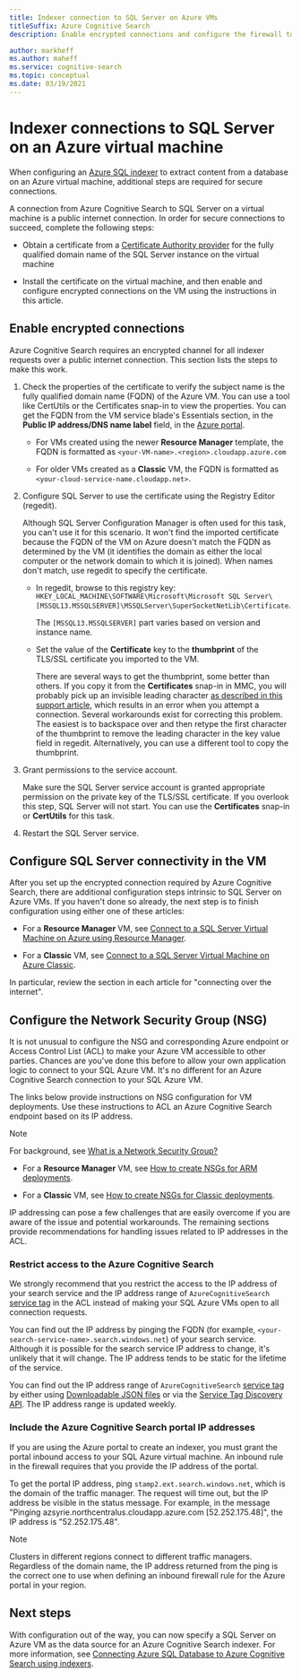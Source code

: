 ```yaml
---
title: Indexer connection to SQL Server on Azure VMs
titleSuffix: Azure Cognitive Search
description: Enable encrypted connections and configure the firewall to allow connections to SQL Server on an Azure virtual machine (VM) from an indexer on Azure Cognitive Search.

author: markheff
ms.author: maheff
ms.service: cognitive-search
ms.topic: conceptual
ms.date: 03/19/2021
---
```


# Indexer connections to SQL Server on an Azure virtual machine

When configuring an [Azure SQL indexer](search-howto-connecting-azure-sql-database-to-azure-search-using-indexers.md#faq) to extract content from a database on an Azure virtual machine, additional steps are required for secure connections. 

A connection from Azure Cognitive Search to SQL Server on a virtual machine is a public internet connection. In order for secure connections to succeed, complete the following steps:

+ Obtain a certificate from a [Certificate Authority provider](https://en.wikipedia.org/wiki/Certificate_authority#Providers) for the fully qualified domain name of the SQL Server instance on the virtual machine

+ Install the certificate on the virtual machine, and then enable and configure encrypted connections on the VM using the instructions in this article.

## Enable encrypted connections

Azure Cognitive Search requires an encrypted channel for all indexer requests over a public internet connection. This section lists the steps to make this work.

1. Check the properties of the certificate to verify the subject name is the fully qualified domain name (FQDN) of the Azure VM. You can use a tool like CertUtils or the Certificates snap-in to view the properties. You can get the FQDN from the VM service blade's Essentials section, in the **Public IP address/DNS name label** field, in the [Azure portal](https://portal.azure.com/).
  
   + For VMs created using the newer **Resource Manager** template, the FQDN is formatted as `<your-VM-name>.<region>.cloudapp.azure.com`

   + For older VMs created as a **Classic** VM, the FQDN is formatted as `<your-cloud-service-name.cloudapp.net>`.

1. Configure SQL Server to use the certificate using the Registry Editor (regedit). 

   Although SQL Server Configuration Manager is often used for this task, you can't use it for this scenario. It won't find the imported certificate because the FQDN of the VM on Azure doesn't match the FQDN as determined by the VM (it identifies the domain as either the local computer or the network domain to which it is joined). When names don't match, use regedit to specify the certificate.

   + In regedit, browse to this registry key: `HKEY_LOCAL_MACHINE\SOFTWARE\Microsoft\Microsoft SQL Server\[MSSQL13.MSSQLSERVER]\MSSQLServer\SuperSocketNetLib\Certificate`.

     The `[MSSQL13.MSSQLSERVER]` part varies based on version and instance name. 

   + Set the value of the **Certificate** key to the **thumbprint** of the TLS/SSL certificate you imported to the VM.

     There are several ways to get the thumbprint, some better than others. If you copy it from the **Certificates** snap-in in MMC, you will probably pick up an invisible leading character [as described in this support article](https://support.microsoft.com/kb/2023869/), which results in an error when you attempt a connection. Several workarounds exist for correcting this problem. The easiest is to backspace over and then retype the first character of the thumbprint to remove the leading character in the key value field in regedit. Alternatively, you can use a different tool to copy the thumbprint.

1. Grant permissions to the service account. 

    Make sure the SQL Server service account is granted appropriate permission on the private key of the TLS/SSL certificate. If you overlook this step, SQL Server will not start. You can use the **Certificates** snap-in or **CertUtils** for this task.

1. Restart the SQL Server service.

## Configure SQL Server connectivity in the VM

After you set up the encrypted connection required by Azure Cognitive Search, there are additional configuration steps intrinsic to SQL Server on Azure VMs. If you haven't done so already, the next step is to finish configuration using either one of these articles:

+ For a **Resource Manager** VM, see [Connect to a SQL Server Virtual Machine on Azure using Resource Manager](../azure-sql/virtual-machines/windows/ways-to-connect-to-sql.md). 

+ For a **Classic** VM, see [Connect to a SQL Server Virtual Machine on Azure Classic](/previous-versions/azure/virtual-machines/windows/sqlclassic/virtual-machines-windows-classic-sql-connect).

In particular, review the section in each article for "connecting over the internet".

## Configure the Network Security Group (NSG)

It is not unusual to configure the NSG and corresponding Azure endpoint or Access Control List (ACL) to make your Azure VM accessible to other parties. Chances are you've done this before to allow your own application logic to connect to your SQL Azure VM. It's no different for an Azure Cognitive Search connection to your SQL Azure VM. 

The links below provide instructions on NSG configuration for VM deployments. Use these instructions to ACL an Azure Cognitive Search endpoint based on its IP address.

> [!NOTE]
> For background, see [What is a Network Security Group?](../virtual-network/network-security-groups-overview.md)

+ For a **Resource Manager** VM, see [How to create NSGs for ARM deployments](../virtual-network/tutorial-filter-network-traffic.md).

+ For a **Classic** VM, see [How to create NSGs for Classic deployments](/previous-versions/azure/virtual-network/virtual-networks-create-nsg-classic-ps).

IP addressing can pose a few challenges that are easily overcome if you are aware of the issue and potential workarounds. The remaining sections provide recommendations for handling issues related to IP addresses in the ACL.

### Restrict access to the Azure Cognitive Search

We strongly recommend that you restrict the access to the IP address of your search service and the IP address range of `AzureCognitiveSearch` [service tag](../virtual-network/service-tags-overview.md#available-service-tags) in the ACL instead of making your SQL Azure VMs open to all connection requests.

You can find out the IP address by pinging the FQDN (for example, `<your-search-service-name>.search.windows.net`) of your search service. Although it is possible for the search service IP address to change, it's unlikely that it will change. The IP address tends to be static for the lifetime of the service.

You can find out the IP address range of `AzureCognitiveSearch` [service tag](../virtual-network/service-tags-overview.md#available-service-tags) by either using [Downloadable JSON files](../virtual-network/service-tags-overview.md#discover-service-tags-by-using-downloadable-json-files) or via the [Service Tag Discovery API](../virtual-network/service-tags-overview.md#use-the-service-tag-discovery-api). The IP address range is updated weekly.

### Include the Azure Cognitive Search portal IP addresses

If you are using the Azure portal to create an indexer, you must grant the portal inbound access to your SQL Azure virtual machine. An inbound rule in the firewall requires that you provide the IP address of the portal.

To get the portal IP address, ping `stamp2.ext.search.windows.net`, which is the domain of the traffic manager. The request will time out, but the IP address be visible in the status message. For example, in the message "Pinging azsyrie.northcentralus.cloudapp.azure.com [52.252.175.48]", the IP address is "52.252.175.48".

> [!NOTE]
> Clusters in different regions connect to different traffic managers. Regardless of the domain name, the IP address returned from the ping is the correct one to use when defining an inbound firewall rule for the Azure portal in your region.

## Next steps

With configuration out of the way, you can now specify a SQL Server on Azure VM as the data source for an Azure Cognitive Search indexer. For more information, see [Connecting Azure SQL Database to Azure Cognitive Search using indexers](search-howto-connecting-azure-sql-database-to-azure-search-using-indexers.md).
